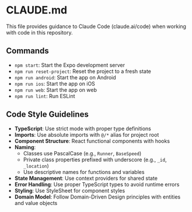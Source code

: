 # CLAUDE.md

This file provides guidance to Claude Code (claude.ai/code) when working with code in this repository.

## Commands
- `npm start`: Start the Expo development server
- `npm run reset-project`: Reset the project to a fresh state
- `npm run android`: Start the app on Android
- `npm run ios`: Start the app on iOS
- `npm run web`: Start the app on web
- `npm run lint`: Run ESLint

## Code Style Guidelines
- **TypeScript**: Use strict mode with proper type definitions
- **Imports**: Use absolute imports with `@/*` alias for project root
- **Component Structure**: React functional components with hooks
- **Naming**: 
  - Classes use PascalCase (e.g., `Runner`, `BaseSpeed`)
  - Private class properties prefixed with underscore (e.g., `_id`, `_location`)
  - Use descriptive names for functions and variables
- **State Management**: Use context providers for shared state
- **Error Handling**: Use proper TypeScript types to avoid runtime errors
- **Styling**: Use StyleSheet for component styles
- **Domain Model**: Follow Domain-Driven Design principles with entities and value objects